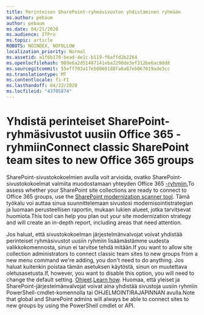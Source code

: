 ```yaml
---
title: Perinteisen SharePoint-ryhmäsivuston yhdistäminen ryhmään
ms.author: pebaum
author: pebaum
ms.date: 04/21/2020
ms.audience: ITPro
ms.topic: article
ROBOTS: NOINDEX, NOFOLLOW
localization_priority: Normal
ms.assetid: a1f6b170-bead-4e1c-b119-f6affd2b2264
ms.openlocfilehash: 989e6a2d51487141eba2290de3ef312be6ac8dd8
ms.sourcegitcommit: 55eff703a17e500681d8fa6a87eb067019ade3cc
ms.translationtype: MT
ms.contentlocale: fi-FI
ms.lasthandoff: 04/22/2020
ms.locfileid: "43705874"
---
```

# <a name="connect-classic-sharepoint-team-sites-to-new-office-365-groups"></a><span data-ttu-id="b6e49-102">Yhdistä perinteiset SharePoint-ryhmäsivustot uusiin Office 365 -ryhmiin</span><span class="sxs-lookup"><span data-stu-id="b6e49-102">Connect classic SharePoint team sites to new Office 365 groups</span></span>

<span data-ttu-id="b6e49-103">SharePoint-sivustokokoelmien avulla voit arvioida, ovatko SharePoint-sivustokokoelmat valmiita muodostamaan yhteyden Office 365 [-ryhmiin.](https://go.microsoft.com/fwlink/?linkid=873066)</span><span class="sxs-lookup"><span data-stu-id="b6e49-103">To assess whether your SharePoint site collections are ready to connect to Office 365 groups, use the [SharePoint modernization scanner tool](https://go.microsoft.com/fwlink/?linkid=873066).</span></span> <span data-ttu-id="b6e49-104">Tämä työkalu voi auttaa sinua suunnittelemaan sivustosi modernisointistrategian ja luomaan perusteellisen raportin, mukaan lukien alueet, jotka tarvitsevat huomiota.</span><span class="sxs-lookup"><span data-stu-id="b6e49-104">This tool can help you plan out your site modernization strategy and will create an in-depth report, including areas that need attention.</span></span>
  
<span data-ttu-id="b6e49-105">Jos haluat, että sivustokokoelman järjestelmänvalvojat voivat yhdistää perinteiset ryhmäsivustot uusiin ryhmiin lisäämästämme uudesta valikkokomennosta, sinun ei tarvitse tehdä mitään.</span><span class="sxs-lookup"><span data-stu-id="b6e49-105">If you want to allow site collection administrators to connect classic team sites to new groups from a new menu command we're adding, you don't need to do anything.</span></span> <span data-ttu-id="b6e49-106">Jos haluat kuitenkin poistaa tämän asetuksen käytöstä, sinun on muutettava oletusasetusta.</span><span class="sxs-lookup"><span data-stu-id="b6e49-106">If, however, you want to disable this option, you will need to change the default setting.</span></span> <span data-ttu-id="b6e49-107">[Ohjeet](https://go.microsoft.com/fwlink/?linkid=2004316).</span><span class="sxs-lookup"><span data-stu-id="b6e49-107">[Learn how](https://go.microsoft.com/fwlink/?linkid=2004316).</span></span> <span data-ttu-id="b6e49-108">Huomaa, että yleiset ja SharePoint-järjestelmänvalvojat voivat aina yhdistää sivustoja uusiin ryhmiin PowerShell-cmdlet-komennolla tai OHJELMOINTIRAJAPINNAN avulla.</span><span class="sxs-lookup"><span data-stu-id="b6e49-108">Note that global and SharePoint admins will always be able to connect sites to new groups by using the PowerShell cmdlet or API.</span></span>
  

